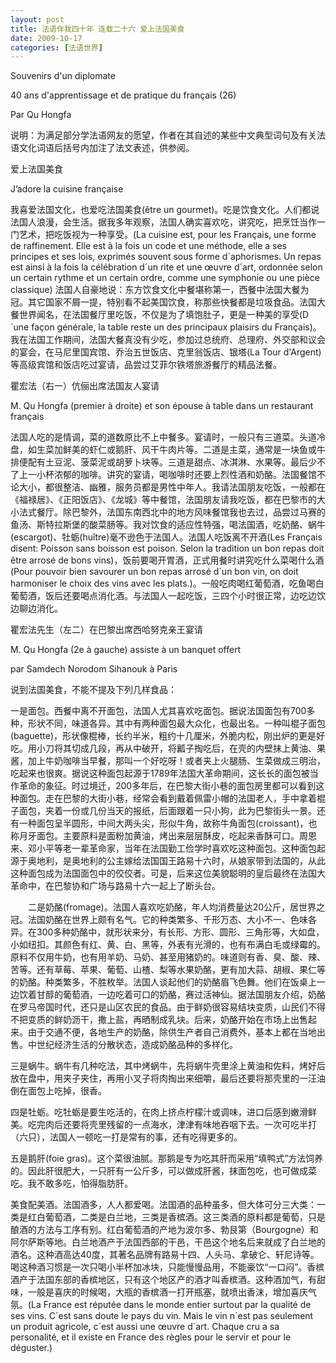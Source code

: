 ```yaml
---
layout: post
title: 法语伴我四十年 连载二十六 爱上法国美食
date: 2009-10-17
categories: [法语世界]  
---
```


Souvenirs d'un diplomate

40 ans d'apprentissage et de pratique du français (26)

Par Qu Hongfa



说明：为满足部分学法语网友的愿望，作者在其自述的某些中文典型词句及有关法语文化词语后括号内加注了法文表述，供参阅。

爱上法国美食

J’adore la cuisine française



我喜爱法国文化，也爱吃法国美食(être un gourmet)。吃是饮食文化。人们都说法国人浪漫，会生活。据我多年观察，法国人确实喜欢吃，讲究吃，把烹饪当作一门艺术，把吃饭视为一种享受。(La cuisine est, pour les Français, une forme de raffinement. Elle est à la fois un code et une méthode, elle a ses principes et ses lois, exprimés souvent sous forme d´aphorismes. Un repas est ainsi à la fois la célébration d´un rite et une œuvre d´art, ordonnée selon un certain rythme et un certain ordre, comme une symphonie ou une pièce classique) 法国人自豪地说：东方饮食文化中餐堪称第一，西餐中法国大餐为冠。其它国家不屑一提，特别看不起美国饮食，称那些快餐都是垃圾食品。法国大餐世界闻名，在法国餐厅里吃饭，不仅是为了填饱肚子，更是一种美的享受(D´une façon générale, la table reste un des principaux plaisirs du Français)。我在法国工作期间，法国大餐真没有少吃，参加过总统府、总理府、外交部和议会的宴会，在马尼里国宾馆、乔治五世饭店、克里翁饭店、银塔(La Tour d'Argent)等高级宾馆和饭店吃过宴请，品尝过艾菲尔铁塔旅游餐厅的精品法餐。

瞿宏法（右一）伉俪出席法国友人宴请

M. Qu Hongfa (premier à droite) et son épouse à table dans un restaurant français

法国人吃的是情调，菜的道数原比不上中餐多。宴请时，一般只有三道菜。头道冷盘，如生菜加鲜美的虾仁或鹅肝、风干牛肉片等。二道是主菜，通常是一块鱼或牛排便配有土豆泥、菠菜泥或胡萝卜块等。三道是甜点、冰淇淋、水果等。最后少不了上一小杯浓郁的咖啡。讲究的宴请，喝咖啡时还要上烈性酒和奶酪。法国餐馆不论大小，都很整洁、幽雅，服务员都是男性中年人。我请法国朋友吃饭，一般都在《福禄居》、《正阳饭店》、《龙城》等中餐馆，法国朋友请我吃饭，都在巴黎市的大小法式餐厅。除巴黎外，法国东南西北中的地方风味餐馆我也去过，品尝过马赛的鱼汤、斯特拉斯堡的酸菜肠等。我对饮食的适应性特强，喝法国酒，吃奶酪、蜗牛(escargot)、牡蛎(huître)毫不逊色于法国人。法国人吃饭离不开酒(Les Français disent: Poisson sans boisson est poison. Selon la tradition un bon repas doit être arrosé de bons vins)，饭前要喝开胃酒，正式用餐时讲究吃什么菜喝什么酒(Pour pouvoir bien savourer un bon repas arrosé d´un bon vin, on doit harmoniser le choix des vins avec les plats.)。一般吃肉喝红葡萄酒，吃鱼喝白葡萄酒，饭后还要喝点消化酒。与法国人一起吃饭，三四个小时很正常，边吃边饮边聊边消化。



瞿宏法先生（左二）在巴黎出席西哈努克亲王宴请

M. Qu Hongfa (2e à gauche) assiste à un banquet offert

par Samdech Norodom Sihanouk à Paris

说到法国美食，不能不提及下列几样食品：

一是面包。西餐中离不开面包，法国人尤其喜欢吃面包。据说法国面包有700多种，形状不同，味道各异。其中有两种面包最大众化，也最出名。一种叫棍子面包(baguette)，形状像棍棒，长约半米，粗约十几厘米，外脆内松，刚出炉的更是好吃。用小刀将其切成几段，再从中破开，将瓤子掏吃后，在壳的内壁抹上黄油、果酱，加上牛奶咖啡当早餐，那叫一个好吃呀！或者夹上火腿肠、生菜做成三明治，吃起来也很爽。据说这种面包起源于1789年法国大革命期间，这长长的面包被当作革命的象征。时过境迁，200多年后，在巴黎大街小巷的面包房里都可以看到这种面包。走在巴黎的大街小巷，经常会看到戴着佩雷小帽的法国老人，手中拿着棍子面包，夹着一份或几份当天的报纸，后面跟着一只小狗，此为巴黎街头一景。还有一种面包呈半圆形，中间大两头尖，形似牛角，故称牛角面包(croissant)，也称月牙面包。主要原料是面粉加黄油，烤出来层层酥皮，吃起来香酥可口。周恩来、邓小平等老一辈革命家，当年在法国勤工俭学时喜欢吃这种面包。这种面包起源于奥地利，是奥地利的公主嫁给法国国王路易十六时，从娘家带到法国的，从此这种面包成为法国面包中的佼佼者。可是，后来这位美貌聪明的皇后最终在法国大革命中，在巴黎协和广场与路易十六一起上了断头台。

　　二是奶酪(fromage)。法国人喜欢吃奶酪，年人均消费量达20公斤，居世界之冠。法国奶酪在世界上颇有名气。它的种类繁多、千形万态、大小不一、色味各异。在300多种奶酪中，就形状来分，有长形、方形、圆形、三角形等，大如盘，小如纽扣。其颜色有红、黄、白、黑等，外表有光滑的，也有布满白毛或绿霉的。原料不仅用牛奶，也有用羊奶、马奶、甚至用猪奶的。味道则有香、臭、酸、辣、苦等。还有草莓、苹果、葡萄、山楂、梨等水果奶酪，更有加大蒜、胡椒、果仁等的奶酪。种类繁多，不胜枚举。法国人谈起他们的奶酪眉飞色舞。他们在饭桌上一边饮着甘醇的葡萄酒，一边吃着可口的奶酪，赛过活神仙。据法国朋友介绍，奶酪在罗马帝国时代，还只是山区农民的食品。由于鲜奶很容易结块变质，山民们不得不把变质的鲜奶沥干，撒上盐，再晒制成乳块。后来，奶酪开始在市场上出售起来。由于交通不便，各地生产的奶酪，除供生产者自己消费外，基本上都在当地出售。中世纪经济生活的分散状态，造成奶酪品种的多样化。

三是蜗牛。蜗牛有几种吃法，其中烤蜗牛，先将蜗牛壳里涂上黄油和佐料，烤好后放在盘中，用夹子夹住，再用小叉子将肉掏出来细嚼，最后还要将那壳里的一汪油倒在面包上吃掉，很香。

四是牡蛎。吃牡蛎是要生吃活的，在肉上挤点柠檬汁或调味，进口后感到嫩滑鲜美。吃完肉后还要将壳里残留的一点海水，津津有味地吞咽下去。一次可吃半打（六只），法国人一顿吃一打是常有的事，还有吃得更多的。

五是鹅肝(foie gras)。这个菜很油腻。那鹅是专为吃其肝而采用“填鸭式”方法饲养的。因此肝很肥大，一只肝有一公斤多，可以做成肝酱，抹面包吃，也可做成菜吃。我不敢多吃，怕得脂肪肝。

美食配美酒。法国酒多，人人都爱喝。法国酒的品种虽多，但大体可分三大类：一类是红白葡萄酒，二类是白兰地，三类是香槟酒。这三类酒的原料都是葡萄，只是酿酒的方法与工序有别。红白葡萄酒的产地为波尔多、勃艮第（Bourgogne）和阿尔萨斯等地。白兰地酒产于法国西部的干邑，干邑这个地名后来就成了白兰地的酒名。这种酒高达40度，其著名品牌有路易十四、人头马、拿破仑、轩尼诗等。喝这种酒习惯是一次只喝小半杯加冰块，只能慢慢品用，不能豪饮“一口闷”。香槟酒产于法国东部的香槟地区，只有这个地区产的酒才叫香槟酒。这种酒加气，有甜味，一般是喜庆的时候喝，大瓶的香槟酒一打开瓶塞，就喷出香沫，增加喜庆气氛。(La France est réputée dans le monde entier surtout par la qualité de ses vins. C´est sans doute le pays du vin. Mais le vin n´est pas seulement un produit agricole, c´est aussi une œuvre d´art. Chaque cru a sa personalité, et il existe en France des règles pour le servir et pour le déguster.)
